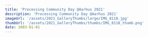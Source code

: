 ```yaml
---
title: 'Processing Community Day @Aarhus 2021'
description: 'Processing Community Day @Aarhus 2021'
imageUrl: '/assets/2021_GalleryThumbs/large/IMG_8118.jpg'
thumbUrl: '/assets/2021_GalleryThumbs/thumbs/IMG_8118_thumb.png'
date: 2003-01-01
---
```


